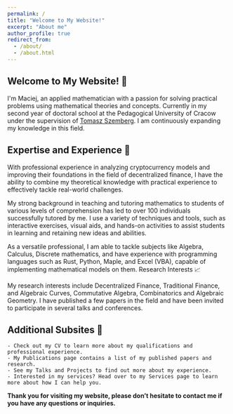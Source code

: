 ```yaml
---
permalink: /
title: "Welcome to My Website!"
excerpt: "About me"
author_profile: true
redirect_from:
  - /about/
  - /about.html
---
```


## Welcome to My Website! 👋

I'm Maciej, an applied mathematician with a passion for solving practical problems using mathematical theories and concepts. Currently in my second year of doctoral school at the Pedagogical University of Cracow under the supervision of [Tomasz Szemberg](https://szemberg.up.krakow.pl). I am continuously expanding my knowledge in this field.

## Expertise and Experience 💼

With professional experience in analyzing cryptocurrency models and improving their foundations in the field of decentralized finance, I have the ability to combine my theoretical knowledge with practical experience to effectively tackle real-world challenges.

My strong background in teaching and tutoring mathematics to students of various levels of comprehension has led to over 100 individuals successfully tutored by me. I use a variety of techniques and tools, such as interactive exercises, visual aids, and hands-on activities to assist students in learning and retaining new ideas and abilities.

As a versatile professional, I am able to tackle subjects like Algebra, Calculus, Discrete mathematics, and have experience with programming languages such as Rust, Python, Maple, and Excel (VBA), capable of implementing mathematical models on them.
Research Interests 📈

My research interests include Decentralized Finance, Traditional Finance, and Algebraic Curves, Commutative Algebra, Combinatorics and Algebraic Geometry. I have published a few papers in the field and have been invited to participate in several talks and conferences.

## Additional Subsites 📄

    - Check out my CV to learn more about my qualifications and professional experience.
    - My Publications page contains a list of my published papers and research.
    - See my Talks and Projects to find out more about my experience.
    - Interested in my services? Head over to my Services page to learn more about how I can help you.

**Thank you for visiting my website, please don’t hesitate to contact me if you have any questions or inquiries.**
